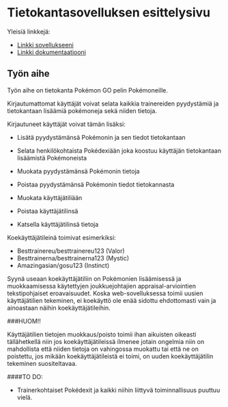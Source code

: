 # Tietokantasovelluksen esittelysivu

Yleisiä linkkejä:

* [Linkki sovellukseeni](http://ehkjarvi.users.cs.helsinki.fi/tsoha)
* [Linkki dokumentaatiooni](doc/dokumentaatio.md)

## Työn aihe

Työn aihe on tietokanta Pokémon GO pelin Pokémoneille.

Kirjautumattomat käyttäjät voivat selata kaikkia trainereiden pyydystämiä ja tietokantaan lisäämiä pokémoneja sekä niiden tietoja.

Kirjautuneet käyttäjät voivat tämän lisäksi:

* Lisätä pyydystämänsä Pokémonin ja sen tiedot tietokantaan
* Selata henkilökohtaista Pokédexiään joka koostuu käyttäjän tietokantaan lisäämistä Pokémoneista
* Muokata pyydystämänsä Pokémonin tietoja
* Poistaa pyydystämänsä Pokémonin tiedot tietokannasta

* Muokata käyttäjätiliään
* Poistaa käyttäjätilinsä
* Katsella käyttäjätilinsä tietoja

Koekäyttäjätileinä toimivat esimerkiksi: 

* Besttrainereu/besttrainereu123 (Valor)
* Besttrainerna/besttrainerna123 (Mystic)
* Amazingasian/gosu123 (Instinct)

Syynä useaan koekäyttäjätiliin on Pokémonien lisäämisessä ja muokkaamisessa käytettyjen joukkuejohtajien appraisal-arviointien tekstipohjaiset eroavaisuudet.
Koska web-sovelluksessa toimii uusien käyttäjätilien tekeminen, ei koekäyttö ole enää sidottu ehdottomasti vain ja ainoastaan näihin koekäyttäjätileihin.

###HUOM!!

Käyttäjätilien tietojen muokkaus/poisto toimii ihan aikuisten oikeasti tällähetkellä niin jos koekäyttäjätileissä ilmenee jotain ongelmia niin on mahdollista että niiden tietoja on vahingossa muokattu tai että ne on poistettu, jos mikään koekäyttäjätileistä ei toimi, on uuden koekäyttäjätilin tekeminen suositeltavaa.

####TO DO:

* Trainerkohtaiset Pokédexit ja kaikki niihin liittyvä toiminnallisuus puuttuu vielä.

